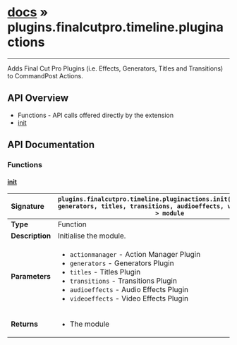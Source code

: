 # [docs](index.md) » plugins.finalcutpro.timeline.pluginactions
---

Adds Final Cut Pro Plugins (i.e. Effects, Generators, Titles and Transitions) to CommandPost Actions.

## API Overview
* Functions - API calls offered directly by the extension
 * [init](#init)

## API Documentation

### Functions

#### [init](#init)
| <span style="float: left;">**Signature**</span> | <span style="float: left;">`plugins.finalcutpro.timeline.pluginactions.init(actionmanager, generators, titles, transitions, audioeffects, videoeffects) -> module` </span>                                                          |
| -----------------------------------------------------|---------------------------------------------------------------------------------------------------------|
| **Type**                                             | Function                                                                                         |
| **Description**                                      | Initialise the module.                                                                                         |
| **Parameters**                                       | <ul markdown="1"><li markdown="1">`actionmanager` - Action Manager Plugin</li><li markdown="1">`generators` - Generators Plugin</li><li markdown="1">`titles` - Titles Plugin</li><li markdown="1">`transitions` - Transitions Plugin</li><li markdown="1">`audioeffects` - Audio Effects Plugin</li><li markdown="1">`videoeffects` - Video Effects Plugin</li></ul> |
| **Returns**                                          | <ul markdown="1"><li markdown="1">The module</li></ul>          |

